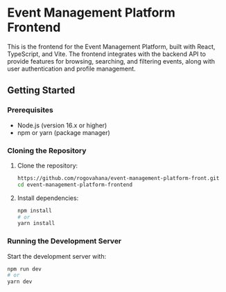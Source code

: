 # Event Management Platform Frontend

This is the frontend for the Event Management Platform, built with React, TypeScript, and Vite. The frontend integrates with the backend API to provide features for browsing, searching, and filtering events, along with user authentication and profile management.

## Getting Started

### Prerequisites

- Node.js (version 16.x or higher)
- npm or yarn (package manager)

### Cloning the Repository

1. Clone the repository:
    ```bash
    https://github.com/rogovahana/event-management-platform-front.git
    cd event-management-platform-frontend
    ```

2. Install dependencies:
    ```bash
    npm install
    # or
    yarn install
    ```

### Running the Development Server

Start the development server with:
```bash
npm run dev
# or
yarn dev
```